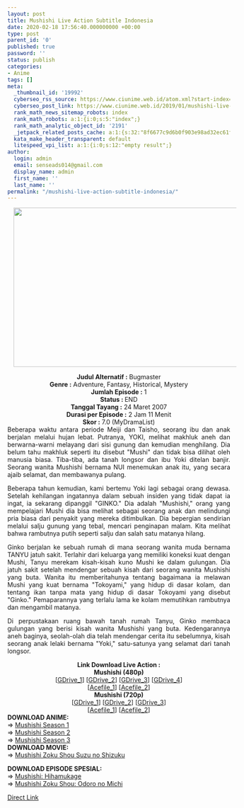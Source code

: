 ```yaml
---
layout: post
title: Mushishi Live Action Subtitle Indonesia
date: 2020-02-18 17:56:40.000000000 +00:00
type: post
parent_id: '0'
published: true
password: ''
status: publish
categories:
- Anime
tags: []
meta:
  _thumbnail_id: '19992'
  cyberseo_rss_source: https://www.ciunime.web.id/atom.xml?start-index=1201&max-results=150
  cyberseo_post_link: https://www.ciunime.web.id/2019/01/mushishi-live-action-subtitle-indonesia.html
  rank_math_news_sitemap_robots: index
  rank_math_robots: a:1:{i:0;s:5:"index";}
  rank_math_analytic_object_id: '2191'
  _jetpack_related_posts_cache: a:1:{s:32:"8f6677c9d6b0f903e98ad32ec61f8deb";a:2:{s:7:"expires";i:1651634742;s:7:"payload";a:0:{}}}
  kata_make_header_transparent: default
  litespeed_vpi_list: a:1:{i:0;s:12:"empty result";}
author:
  login: admin
  email: senseads014@gmail.com
  display_name: admin
  first_name: ''
  last_name: ''
permalink: "/mushishi-live-action-subtitle-indonesia/"
---
```

<div class="separator" style="clear: both; text-align: center;"><a href="https://4.bp.blogspot.com/-cuA-Nzc2C_g/XFMigcF6BlI/AAAAAAAAJR4/VS3AwCkLvuQDDnvSCcUt1K1zYglLW3u4wCLcBGAs/s1600/Mushishi%2B%2528Bugmaster%2529.png" imageanchor="1" style="margin-left: 1em; margin-right: 1em;"><img border="0" data-original-height="720" data-original-width="1280" height="360" src="{{ site.baseurl }}/assets/2020/02/Mushishi%2B%2528Bugmaster%2529.png" width="640" /></a></div>
<p>
<div style="text-align: center;"><b>Judul</b><b><b> Alternatif </b>:</b> Bugmaster<span itemprop="name"></span></div>
<div style="text-align: center;"><b><b>Genre :</b></b> Adventure, Fantasy, Historical, Mystery</div>
<div style="text-align: center;"><b>Jumlah Episode :</b> 1<br /><b>Status :&nbsp;</b>END<br /><b>Tanggal Tayang :</b> 24 Maret 2007<br /><b>Durasi per Episode :</b> 2 Jam 11 Menit</div>
<div style="text-align: center;"><b>Skor :</b> 7.0 (MyDramaList)</div>
<div style="text-align: center;"></div>
<div style="text-align: justify;">Beberapa waktu antara periode Meiji dan Taisho, seorang ibu dan anak berjalan melalui hujan lebat. Putranya, YOKI, melihat makhluk aneh dan berwarna-warni melayang dari sisi gunung dan kemudian menghilang. Dia belum tahu makhluk seperti itu disebut "Mushi" dan tidak bisa dilihat oleh manusia biasa. Tiba-tiba, ada tanah longsor dan ibu Yoki ditelan banjir. Seorang wanita Mushishi bernama NUI menemukan anak itu, yang secara ajaib selamat, dan membawanya pulang.</p>
<p>Beberapa tahun kemudian, kami bertemu Yoki lagi sebagai orang dewasa. Setelah kehilangan ingatannya dalam sebuah insiden yang tidak dapat ia ingat, ia sekarang dipanggil "GINKO." Dia adalah "Mushishi," orang yang mempelajari Mushi dia bisa melihat sebagai seorang anak dan melindungi pria biasa dari penyakit yang mereka ditimbulkan. Dia bepergian sendirian melalui salju gunung yang tebal, mencari penginapan malam. Kita melihat bahwa rambutnya putih seperti salju dan salah satu matanya hilang.</p>
<p>Ginko berjalan ke sebuah rumah di mana seorang wanita muda bernama TANYU jatuh sakit. Terlahir dari keluarga yang memiliki koneksi kuat dengan Mushi, Tanyu merekam kisah-kisah kuno Mushi ke dalam gulungan. Dia jatuh sakit setelah mendengar sebuah kisah dari seorang wanita Mushishi yang buta. Wanita itu memberitahunya tentang bagaimana ia melawan Mushi yang kuat bernama "Tokoyami," yang hidup di dasar kolam, dan tentang ikan tanpa mata yang hidup di dasar Tokoyami yang disebut "Ginko." Pemaparannya yang terlalu lama ke kolam memutihkan rambutnya dan mengambil matanya.</p>
<p>Di perpustakaan ruang bawah tanah rumah Tanyu, Ginko membaca gulungan yang berisi kisah wanita Mushishi yang buta. Kedengarannya aneh baginya, seolah-olah dia telah mendengar cerita itu sebelumnya, kisah seorang anak lelaki bernama "Yoki," satu-satunya yang selamat dari tanah longsor.</p></div>
<div style="text-align: justify;"></div>
<div style="text-align: justify;"></div>
<div style="text-align: center;"><b>Link Download Live Action :</b></div>
<div style="text-align: center;"></div>
<div style="text-align: center;"><b>Mushishi (480p)</b><br />[<a href="https://drive.google.com/uc?id=1Be0uybmXa3VMkXQZBVF6XHMqb8LUYq_J" target="_blank" rel="noopener">GDrive_1</a>] [<a href="https://drive.google.com/uc?id=1aTq2NVz-SclMdV6C5hnhAZohwGJlkOyr" target="_blank" rel="noopener">GDrive_2</a>] [<a href="https://drive.google.com/uc?id=1j4wXlahIxqJhZnGEAdAP-FPrPKVHcFHI" target="_blank" rel="noopener">GDrive_3</a>] [<a href="https://drive.google.com/uc?id=1XgmzxtXwrNUa5egx6zPOL8oHndTswvds" target="_blank" rel="noopener">GDrive_4</a>]<br />[<a href="https://acefile.co/f/10062265/kusonime-mushishi-la-480p-rar" target="_blank" rel="noopener">Acefile_1</a>] [<a href="https://acefile.co/f/10386842/batchindo_mushishi-la-480p-rar" target="_blank" rel="noopener">Acefile_2</a>]</div>
<div style="text-align: center;"><b>Mushishi (720p)</b><br />[<a href="https://drive.google.com/uc?id=1Sxz9Dojk3w64HVxBiApiHwFdqFF0oxhd" target="_blank" rel="noopener">GDrive_1</a>] [<a href="https://drive.google.com/uc?id=1s0-Zs5r0ErnfkxeDQ85gCtI0Vk_yneQW" target="_blank" rel="noopener">GDrive_2</a>] [<a href="https://drive.google.com/uc?id=11a2AGfiZR0BC9bZucCPkGs7scpY2OK1x" target="_blank" rel="noopener">GDrive_3</a>]<br />[<a href="https://acefile.co/f/10062267/kusonime-mushishi-la-720p-rar" target="_blank" rel="noopener">Acefile_1</a>] [<a href="https://acefile.co/f/10386858/batchindo_mushishi-la-720p-rar" target="_blank" rel="noopener">Acefile_2</a>]
<div style="text-align: left;"></div>
<div style="text-align: justify;"></div>
<div style="text-align: justify;"><b>DOWNLOAD ANIME:</b></div>
<div style="text-align: justify;">=&gt;&nbsp;<a href="https://www.ciunime.web.id/2019/01/mushishi-season-1-episode-01-26-end-1.html" target="_blank" rel="noopener">Mushishi Season 1</a></div>
<div style="text-align: justify;">=&gt;&nbsp;<a href="https://www.ciunime.web.id/2019/01/mushishi-season-2-episode-01-10-end-1.html" target="_blank" rel="noopener">Mushishi Season 2</a><br />=&gt;&nbsp;<a href="https://www.ciunime.web.id/2019/01/mushishi-season-3-episode-01-10-end-1.html" target="_blank" rel="noopener">Mushishi Season 3</a></div>
<div style="text-align: justify;">
<div style="text-align: justify;"><b>DOWNLOAD MOVIE:</b></div>
<div style="text-align: justify;">=&gt;&nbsp;<a href="https://www.ciunime.web.id/2019/01/mushishi-zoku-shou-suzu-no-shizuku.html" target="_blank" rel="noopener">Mushishi Zoku Shou Suzu no Shizuku</a></p>
<div style="text-align: justify;"><b>DOWNLOAD EPISODE SPESIAL:</b></div>
<div style="text-align: justify;">=&gt;&nbsp;<a href="https://www.ciunime.web.id/2019/07/mushishi-hihamukage-spesial-subtitle.html" target="_blank" rel="noopener">Mushishi: Hihamukage</a><br />=&gt;&nbsp;<a href="https://www.ciunime.web.id/2019/07/mushishi-zoku-shou-odoro-no-michi.html" target="_blank" rel="noopener">Mushishi Zoku Shou: Odoro no Michi</a></p>
</div>
</div>
</div>
</div>
<link rel="stylesheet" href="https://cdnjs.cloudflare.com/ajax/libs/font-awesome/4.7.0/css/font-awesome.min.css" />
<div class="divbtn"> <a href="https://handymansurrender.com/fihup8buzv?key=94550f7ce39444073321dde3b8782f97" class="btn"><i class="fa fa-download"></i> Direct Link</a> </div>
